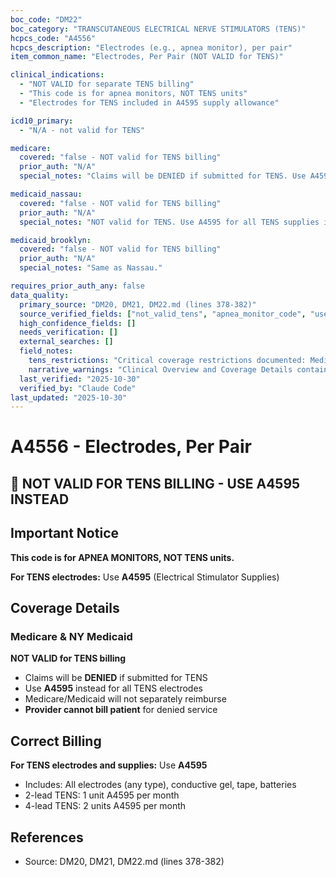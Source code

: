 ```yaml
---
boc_code: "DM22"
boc_category: "TRANSCUTANEOUS ELECTRICAL NERVE STIMULATORS (TENS)"
hcpcs_code: "A4556"
hcpcs_description: "Electrodes (e.g., apnea monitor), per pair"
item_common_name: "Electrodes, Per Pair (NOT VALID for TENS)"

clinical_indications:
  - "NOT VALID for separate TENS billing"
  - "This code is for apnea monitors, NOT TENS units"
  - "Electrodes for TENS included in A4595 supply allowance"

icd10_primary:
  - "N/A - not valid for TENS"

medicare:
  covered: "false - NOT valid for TENS billing"
  prior_auth: "N/A"
  special_notes: "Claims will be DENIED if submitted for TENS. Use A4595 instead for all TENS electrodes. Medicare/Medicaid will not separately reimburse. Provider cannot bill patient for denied service."

medicaid_nassau:
  covered: "false - NOT valid for TENS billing"
  prior_auth: "N/A"
  special_notes: "NOT valid for TENS. Use A4595 for all TENS supplies including electrodes."

medicaid_brooklyn:
  covered: "false - NOT valid for TENS billing"
  prior_auth: "N/A"
  special_notes: "Same as Nassau."

requires_prior_auth_any: false
data_quality:
  primary_source: "DM20, DM21, DM22.md (lines 378-382)"
  source_verified_fields: ["not_valid_tens", "apnea_monitor_code", "use_a4595_instead", "claims_denied"]
  high_confidence_fields: []
  needs_verification: []
  external_searches: []
  field_notes:
    tens_restrictions: "Critical coverage restrictions documented: Medicare excludes CLBP, NY Medicaid only knee OA"
    narrative_warnings: "Clinical Overview and Coverage Details contain critical restriction warnings synthesized from source"
  last_verified: "2025-10-30"
  verified_by: "Claude Code"
last_updated: "2025-10-30"
---
```


# A4556 - Electrodes, Per Pair

## 🚨 NOT VALID FOR TENS BILLING - USE A4595 INSTEAD

## Important Notice
**This code is for APNEA MONITORS, NOT TENS units.**

**For TENS electrodes:** Use **A4595** (Electrical Stimulator Supplies)

## Coverage Details

### Medicare & NY Medicaid
**NOT VALID for TENS billing**
- Claims will be **DENIED** if submitted for TENS
- Use **A4595** instead for all TENS electrodes
- Medicare/Medicaid will not separately reimburse
- **Provider cannot bill patient** for denied service

## Correct Billing
**For TENS electrodes and supplies:** Use **A4595**
- Includes: All electrodes (any type), conductive gel, tape, batteries
- 2-lead TENS: 1 unit A4595 per month
- 4-lead TENS: 2 units A4595 per month

## References
- Source: DM20, DM21, DM22.md (lines 378-382)
